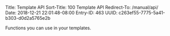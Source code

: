 Title: Template API
Sort-Title: 100 Template API
Redirect-To: /manual/api/
Date: 2018-12-21 22:01:48-08:00
Entry-ID: 463
UUID: c263ef55-7775-5a41-b303-d0d2a5765e2b

Functions you can use in your templates.